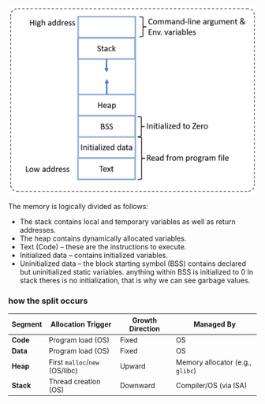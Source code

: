 ![](attachments/Pasted%20image%2020250615100026.png)

The memory is logically divided as follows:

- The stack contains local and temporary variables as well as return addresses.
- The heap contains dynamically allocated variables.
- Text (Code) – these are the instructions to execute.
- Initialized data – contains initialized variables.
- Uninitialized data – the block starting symbol (BSS) contains declared but uninitialized static variables.
anything within BSS is initialized to 0
In stack theres is no initialization, that is why we can see garbage values.

### how the split occurs
|Segment|Allocation Trigger|Growth Direction|Managed By|
|---|---|---|---|
|**Code**|Program load (OS)|Fixed|OS|
|**Data**|Program load (OS)|Fixed|OS|
|**Heap**|First `malloc`/`new` (OS/libc)|Upward|Memory allocator (e.g., `glibc`)|
|**Stack**|Thread creation (OS)|Downward|Compiler/OS (via ISA)|

